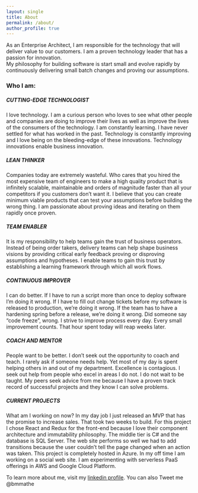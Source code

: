 ```yaml
---
layout: single
title: About
permalink: /about/
author_profile: true
---
```


As an Enterprise Architect, I am responsible for the technology that will deliver value to our customers.  I am a proven technology leader that has a passion for innovation.  
My philosophy for building software is start small and evolve rapidly by continuously delivering small batch changes and proving our assumptions.  

### Who I am: 

##### CUTTING-EDGE TECHNOLOGIST

I love technology.  I am a curious person who loves to see what other people and companies are doing to improve their lives as well as improve the lives of the consumers of the technology.  I am constantly learning.  I have never settled for what has worked in the past.  Technology is constantly improving and I love being on the bleeding-edge of these innovations.  Technology innovations enable business innovation.

##### LEAN THINKER 

Companies today are extremely wasteful.  Who cares that you hired the most expensive team of engineers to make a high quality product that is infinitely scalable, maintainable and orders of magnitude faster than all your competitors if you customers don’t want it.  I believe that you can create minimum viable products that can test your assumptions before building the wrong thing.  I am passionate about proving ideas and iterating on them rapidly once proven.

##### TEAM ENABLER 

It is my responsibility to help teams gain the trust of business operators.  Instead of being order takers, delivery teams can help shape business visions by providing critical early feedback proving or disproving assumptions and hypotheses.  I enable teams to gain this trust by establishing a learning framework through which all work flows.

##### CONTINUOUS IMPROVER 

I can do better.  If I have to run a script more than once to deploy software I’m doing it wrong.  If I have to fill out change tickets before my software is released to production, we’re doing it wrong.  If the team has to have a hardening spring before a release, we’re doing it wrong.  Did someone say “code freeze”, wrong.  I strive to improve process every day.  Every small improvement counts.  That hour spent today will reap weeks later.

##### COACH AND MENTOR  

People want to be better.  I don’t seek out the opportunity to coach and teach.  I rarely ask if someone needs help.  Yet most of my day is spent helping others in and out of my department.  Excellence is contagious.  I seek out help from people who excel in areas I do not.  I do not wait to be taught.  My peers seek advice from me because I have a proven track record of successful projects and they know I can solve problems.  

##### CURRENT PROJECTS
What am I working on now?  In my day job I just released an MVP that has the promise to increase sales.  That took two weeks to build.  For this project I chose React and Redux for the front-end because I love their component architecture and immutability philosophy.  The middle tier is C# and the database is SQL Server. The web site performs so well we had to add transitions because the user couldn’t tell the page changed when an action was taken.  This project is completely hosted in Azure.
In my off time I am working on a social web site.  I am experimenting with serverless PaaS offerings in AWS and Google Cloud Platform.
 
To learn more about me, visit my [linkedin profile](https://www.linkedin.com/in/brett-mathe-3b03784).
You can also Tweet me @bmmathe